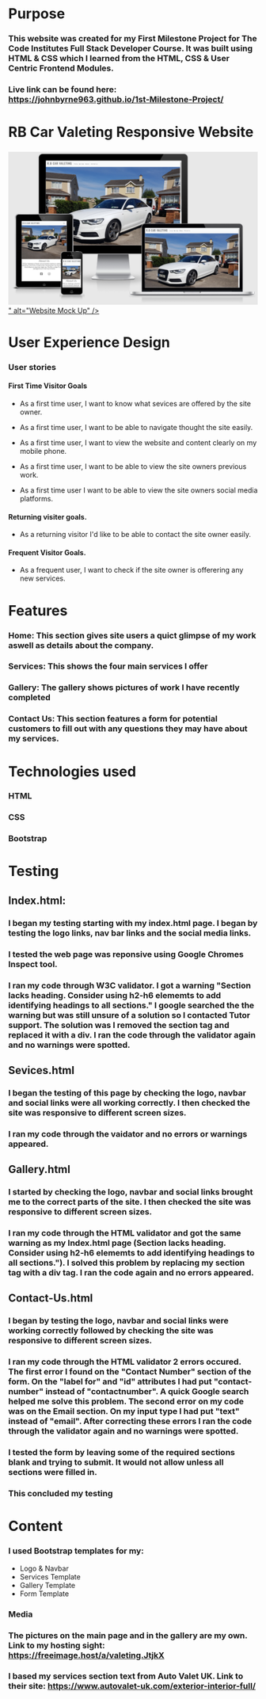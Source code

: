 # Purpose #
### This website was created for my First Milestone Project for The Code Institutes Full Stack Developer Course. It was built using HTML & CSS which I learned from the HTML, CSS & User Centric Frontend Modules. ###

### Live link can be found here: https://johnbyrne963.github.io/1st-Milestone-Project/ ###

# RB Car Valeting Responsive Website #

### <h3 style="text-align: center"> 
   <a href="https://github.com/<github-name>/<repo-name>"> 
    <img src="assets/Website-Mock-up.png" alt="Website Mock-up" />" alt="Website Mock Up" /> 
   </a> 
</h3>















# User Experience Design 

### User stories
#### First Time Visitor Goals

* As a first time user, I want to know what sevices are offered by the site owner.

* As a first time user, I want to be able to navigate thought the site easily.

* As a first time user, I want to view the website and content clearly on my mobile phone.

* As a first time user, I want to be able to view the site owners previous work.

* As a first time user I want to be able to view the site owners social media platforms.

#### Returning visiter goals.

* As a returning visitor I'd like to be able to contact the site owner easily.

#### Frequent Visitor Goals.

* As a frequent user, I want to check if the site owner is offerering any new services.

# Features #
### Home: This section gives site users a quict glimpse of my work aswell as details about the company. ###
### Services: This shows the four main services I offer ###
### Gallery: The gallery shows pictures of work I have recently completed ###
### Contact Us: This section features a form for potential customers to fill out with any questions they may have about my services. ###

# Technologies used #
### HTML ###
### CSS ###
### Bootstrap ###

# Testing #
## Index.html: ##
### I began my testing starting with my index.html page. I began by testing the logo links, nav bar links and the social media links. ###
### I tested the web page was reponsive using Google Chromes Inspect tool. ###
### I ran my code through W3C validator. I got a warning "Section lacks heading. Consider using h2-h6 elememts to add identifying headings to all sections." I google searched the the warning but was still unsure of a solution so I contacted Tutor support. The solution was I removed the section tag and replaced it with a div. I ran the code through the validator again and no warnings were spotted.

## Sevices.html ##
### I began the testing of this page by checking the logo, navbar and social links were all working correctly. I then checked the site was responsive to different screen sizes. ###
### I ran my code through the vaidator and no errors or warnings appeared. ###

## Gallery.html ##
### I started by checking the logo, navbar and social links brought me to the correct parts of the site. I then checked the site was responsive to different screen sizes. ###
### I ran my code through the HTML validator and got the same warning as my Index.html page (Section lacks heading. Consider using h2-h6 elememts to add identifying headings to all sections."). I solved this problem by replacing my section tag with a div tag. I ran the code again and no errors appeared. ###

## Contact-Us.html ##
### I began by testing the logo, navbar and social links were working correctly followed by checking the site was responsive to different screen sizes. ###
### I ran my code through the HTML validator 2 errors occured. The first error I found on the "Contact Number" section of the form. On the "label for" and "id" attributes I had put "contact-number" instead of "contactnumber". A quick Google search helped me solve this problem. The second error on my code was on the Email section. On my input type I had put "text" instead of "email". After correcting these errors I ran the code through the validator again and no warnings were spotted. ###
### I tested the form by leaving some of the required sections blank and trying to submit. It would not allow unless all sections were filled in. ###

### This concluded my testing ###

# Content #
### I used Bootstrap templates for my: ###
* Logo & Navbar 
* Services Template
* Gallery Template
* Form Template

### Media ###
### The pictures on the main page and in the gallery are my own. Link to my hosting sight: https://freeimage.host/a/valeting.JtjkX ###
### I based my services section text from Auto Valet UK. Link to their site: https://www.autovalet-uk.com/exterior-interior-full/ ###
